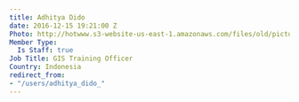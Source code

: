 ```yaml
---
title: Adhitya Dido
date: 2016-12-15 19:21:00 Z
Photo: http://hotwww.s3-website-us-east-1.amazonaws.com/files/old/pictures/picture-348-1481831993.png
Member Type:
  Is Staff: true
Job Title: GIS Training Officer
Country: Indonesia
redirect_from:
- "/users/adhitya_dido_"
---
```


